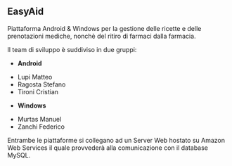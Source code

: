 ## EasyAid
Piattaforma Android &amp; Windows per la gestione delle ricette e delle prenotazioni mediche, nonchè del ritiro di farmaci dalla farmacia.

Il team di sviluppo è suddiviso in due gruppi:

- **Android**
* Lupi Matteo
* Ragosta Stefano
* Tironi Cristian

- **Windows**
* Murtas Manuel
* Zanchi Federico

Entrambe le piattaforme si collegano ad un Server Web hostato su Amazon Web Services il quale provvederà alla comunicazione con il database MySQL. 
